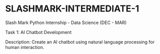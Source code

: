 # SLASHMARK-INTERMEDIATE-1
Slash Mark Python Internship - Data Science (DEC - MAR)

Task 1: AI Chatbot Development

Description: Create an AI chatbot using natural language processing for human interaction.
